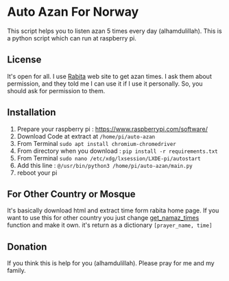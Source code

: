 
# Auto Azan For Norway

This script helps you to listen azan 5 times every day (alhamdulillah). This is a python script which can run at raspberry pi.



## License

It's open for all. I use [Rabita](https://www.rabita.no/) web site to get azan times. I ask them about permission, and they told me I can use it if I use it personally. So, you should ask for permission to them.
## Installation

1) Prepare your raspberry pi : https://www.raspberrypi.com/software/
2) Download Code at extract at ``` /home/pi/auto-azan ```
2) From Terminal ``` sudo apt install chromium-chromedriver ```
3) From directory when you download : ``` pip install -r requirements.txt ```
4) From Terminal ``` sudo nano /etc/xdg/lxsession/LXDE-pi/autostart ```
5) Add this line : ``` @/usr/bin/python3 /home/pi/auto-azan/main.py ```
6) reboot your pi

## For Other Country or Mosque

It's basically download html and extract time form rabita home page.
If you want to use this for other country you just change [get_namaz_times](https://github.com/shuvo009/auto-azan/blob/52bbe234f7f8e3a9994520b574d100533b629409/main.py#L69)
function and make it own. it's return as a dictionary ``` [prayer_name, time] ```


## Donation

If you think this is help for you (alhamdulillah). Please pray for me and my family.

